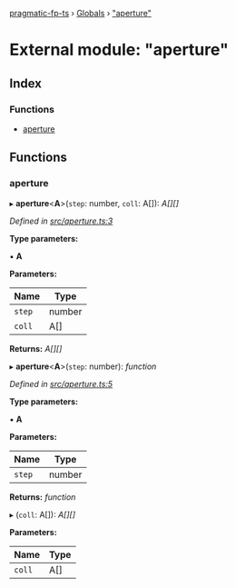 [pragmatic-fp-ts](../README.md) › [Globals](../globals.md) › ["aperture"](_aperture_.md)

# External module: "aperture"

## Index

### Functions

* [aperture](_aperture_.md#aperture)

## Functions

###  aperture

▸ **aperture**<**A**>(`step`: number, `coll`: A[]): *A[][]*

*Defined in [src/aperture.ts:3](https://github.com/hermann-p/pragmatic-fp-ts/blob/893c172/src/aperture.ts#L3)*

**Type parameters:**

▪ **A**

**Parameters:**

Name | Type |
------ | ------ |
`step` | number |
`coll` | A[] |

**Returns:** *A[][]*

▸ **aperture**<**A**>(`step`: number): *function*

*Defined in [src/aperture.ts:5](https://github.com/hermann-p/pragmatic-fp-ts/blob/893c172/src/aperture.ts#L5)*

**Type parameters:**

▪ **A**

**Parameters:**

Name | Type |
------ | ------ |
`step` | number |

**Returns:** *function*

▸ (`coll`: A[]): *A[][]*

**Parameters:**

Name | Type |
------ | ------ |
`coll` | A[] |
